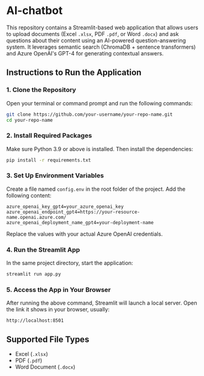 # AI-chatbot

This repository contains a Streamlit-based web application that allows users to upload documents (Excel `.xlsx`, PDF `.pdf`, or Word `.docx`) and ask questions about their content using an AI-powered question-answering system. It leverages semantic search (ChromaDB + sentence transformers) and Azure OpenAI's GPT-4 for generating contextual answers.

## Instructions to Run the Application

### 1. Clone the Repository

Open your terminal or command prompt and run the following commands:

```bash
git clone https://github.com/your-username/your-repo-name.git
cd your-repo-name
```

### 2. Install Required Packages

Make sure Python 3.9 or above is installed. Then install the dependencies:

```bash
pip install -r requirements.txt
```

### 3. Set Up Environment Variables

Create a file named `config.env` in the root folder of the project. Add the following content:

```env
azure_openai_key_gpt4=your_azure_openai_key
azure_openai_endpoint_gpt4=https://your-resource-name.openai.azure.com/
azure_openai_deployment_name_gpt4=your-deployment-name
```

Replace the values with your actual Azure OpenAI credentials.

### 4. Run the Streamlit App

In the same project directory, start the application:

```bash
streamlit run app.py
```

### 5. Access the App in Your Browser

After running the above command, Streamlit will launch a local server. Open the link it shows in your browser, usually:

```
http://localhost:8501
```

## Supported File Types

- Excel (`.xlsx`)
- PDF (`.pdf`)
- Word Document (`.docx`)
